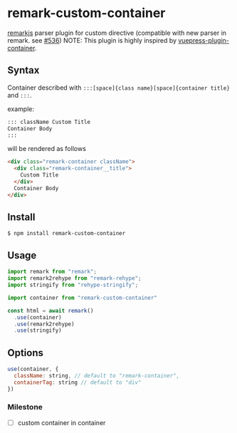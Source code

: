 # remark-custom-container

[remarkjs][remarkjs] parser plugin for custom directive (compatible with new parser in remark. see [#536][536])
NOTE: This plugin is highly inspired by [vuepress-plugin-container][vuepress-plugin-container].

## Syntax

Container described with `:::[space]{class name}[space]{container title}` and `:::`.

example:

```markdown
::: className Custom Title
Container Body
:::
```

will be rendered as follows

```html
<div class="remark-container className">
  <div class="remark-container__title">
    Custom Title
  </div>
  Container Body
</div>
```

## Install

```shell
$ npm install remark-custom-container
```

## Usage

```javascript
import remark from "remark";
import remark2rehype from "remark-rehype";
import stringify from "rehype-stringify";

import container from "remark-custom-container"

const html = await remark()
  .use(container)
  .use(remark2rehype)
  .use(stringify)
```

## Options

```javascript
use(container, {
  className: string, // default to "remark-container",
  containerTag: string // default to "div"
})
```

### Milestone

- [ ] custom container in container

[remarkjs]: https://github.com/remarkjs/remark
[536]: https://github.com/remarkjs/remark/pull/536
[vuepress-plugin-container]: https://github.com/vuepress/vuepress-community/tree/main/packages/vuepress-plugin-container
